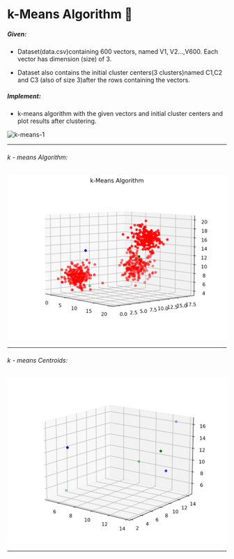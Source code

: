 # k-Means Algorithm :floppy_disk:

##### Given: 
    
* Dataset(data.csv)containing 600 vectors, named V1, V2...,V600. Each vector has dimension (size) of 3. 
    
* Dataset also contains the initial cluster centers(3 clusters)named C1,C2 and C3 (also of size 3)after the rows containing the vectors. 
    
##### Implement:

* k-means algorithm with the given vectors and initial cluster centers and plot results after clustering.


![k-means-1](https://miro.medium.com/max/2864/1*D8n2_K5MsK7tlNp8DPgJzQ.png)

---

###### k - means Algorithm: 
![k-means-2](images/k-Means.png)

---

###### k - means Centroids: 
![k-means-3](images/centroids.png)

---
